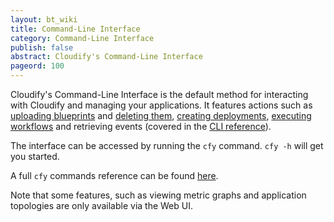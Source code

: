 ```yaml
---
layout: bt_wiki
title: Command-Line Interface
category: Command-Line Interface
publish: false
abstract: Cloudify's Command-Line Interface
pageord: 100
---
```


Cloudify's Command-Line Interface is the default method for interacting with Cloudify and managing your applications. It features actions such as [uploading blueprints](getting-started-upload-blueprint.html) and [deleting them](getting-started-delete-blueprint.html), [creating deployments](getting-started-create-deployment.html), [executing workflows](getting-started-execute-workflow.html) and retrieving events (covered in the [CLI reference](cli-cfy-reference.html)).

The interface can be accessed by running the `cfy` command. `cfy -h` will get you started.

A full `cfy` commands reference can be found [here](cli-cfy-reference.html).

Note that some features, such as viewing metric graphs and application topologies are only available via the Web UI.